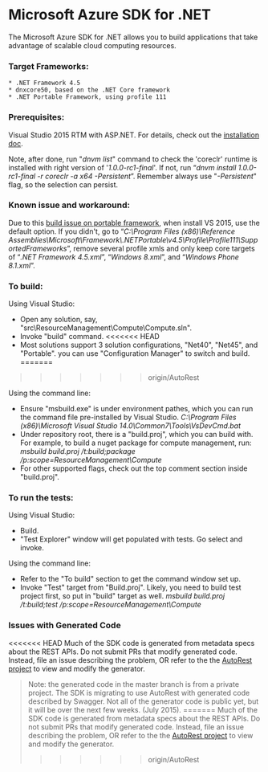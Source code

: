 # Microsoft Azure SDK for .NET

The Microsoft Azure SDK for .NET allows you to build applications
that take advantage of scalable cloud computing resources.

### Target Frameworks:

    * .NET Framework 4.5
    * dnxcore50, based on the .NET Core framework 
    * .NET Portable Framework, using profile 111

### Prerequisites:
  Visual Studio 2015 RTM with ASP.NET. For details, check out the [installation doc](http://docs.asp.net/en/latest/getting-started/installing-on-windows.html). 
  
  Note, after done, run "_dnvm list_" command to check the 'coreclr' runtime is installed with right version of '_1.0.0-rc1-final_'. If not, run “_dnvm install 1.0.0-rc1-final -r coreclr -a x64 -Persistent_”. Remember always use "_-Persistent_" flag, so the selection can persist. 

### Known issue and workaround:
   Due to this [build issue on portable framework](aspnet/dnx#2967), when install VS 2015, use the default option. If you didn't, go to “_C:\Program Files (x86)\Reference Assemblies\Microsoft\Framework\\.NETPortable\v4.5\Profile\Profile111\SupportedFrameworks_”, remove several profile xmls and only keep core targets of “_.NET Framework 4.5.xml_”, “_Windows 8.xml_”, and “_Windows Phone 8.1.xml_”.
   
### To build:

Using Visual Studio:

  - Open any solution, say, "src\ResourceManagement\Compute\Compute.sln".
  - Invoke "build" command.
<<<<<<< HEAD
  - Most solutions support 3 solution configurations, "Net40", "Net45", and "Portable". you can use "Configuration Manager" to switch and build.
=======
>>>>>>> origin/AutoRest

Using the command line:

  - Ensure "msbuild.exe" is under environment pathes, which you can run the command file pre-installed by Visual Studio.
        *C:\Program Files (x86)\Microsoft Visual Studio 14.0\Common7\Tools\VsDevCmd.bat*
  - Under repository root, there is a "build.proj", which you can build with. For example, to build a nuget package for compute management, run:
        *msbuild build.proj /t:build;package /p:scope=ResourceManagement\Compute*
  - For other supported flags, check out the top comment section inside "build.proj".


### To run the tests:

Using Visual Studio:

  - Build.
  - "Test Explorer" window will get populated with tests. Go select and invoke.

Using the command line:

  - Refer to the "To build" section to get the command window set up.
  - Invoke "Test" target from "Build.proj". Likely, you need to build test project first, so put in "build" target as well.
        *msbuild build.proj /t:build;test /p:scope=ResourceManagement\Compute*

### Issues with Generated Code
<<<<<<< HEAD
Much of the SDK code is generated from metadata specs about the REST APIs. Do not submit PRs that modify generated code. Instead, file an issue describing the problem, OR refer to the the [AutoRest project][AutoRest] to view and modify the generator.
>Note: the generated code in the master branch is from a private project. The SDK is migrating to use AutoRest with generated code described by Swagger. Not all of the generator code is public yet, but it will be over the next few weeks. (July 2015).
=======
Much of the SDK code is generated from metadata specs about the REST APIs. Do not submit PRs that modify generated code. Instead, file an issue describing the problem, OR refer to the the [AutoRest project](AutoRest) to view and modify the generator. 
>>>>>>> origin/AutoRest

[AutoRest]: https://github.com/azure/autorest
